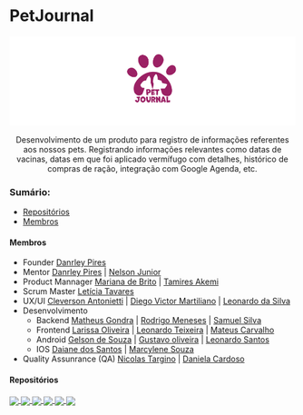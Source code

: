 # PetJournal 
![Details web](logo-petjournal.png)

<p align="center">Desenvolvimento de um produto para registro de informações referentes aos nossos pets. Registrando informações relevantes como datas de vacinas, datas em que foi aplicado vermífugo com detalhes, histórico de compras de ração, integração com Google Agenda, etc.</p>


### Sumário: 
 - [Repositórios](#repositorios)
 - [Membros](#membros)


#### Membros
- Founder [Danrley Pires](https://www.linkedin.com/in/dansenpir/)
- Mentor [Danrley Pires](https://www.linkedin.com/in/dansenpir/) | [Nelson Junior](https://www.linkedin.com/in/juniormargalho/)
- Product Mannager [Mariana de Brito](https://www.linkedin.com/in/mari-brito/) | [Tamires Akemi](https://www.linkedin.com/in/tamireskojima/)
- Scrum Master [Letícia Tavares](https://www.linkedin.com/in/leticiatrandrade/)
- UX/UI [Cleverson Antonietti](https://www.linkedin.com/in/cleversonantonietti/) | [Diego Victor Martiliano](https://www.linkedin.com/in/diegovictormartiliano/) | [Leonardo da Silva](http://linkedin.com/in/leonardo-m-silva/) 
- Desenvolvimento 
   - Backend [Matheus Gondra](https://www.linkedin.com/in/matheus-gondra-a187a81a3/) | [Rodrigo Meneses](https://www.linkedin.com/in/rodrigofmeneses/) | [Samuel Silva](https://www.linkedin.com/in/samuel-silva-2a4893217/)
   - Frontend [Larissa Oliveira](https://www.linkedin.com/in/larissa-oliveira-a04611238/) | [Leonardo Teixeira](https://www.linkedin.com/in/leotx) | [Mateus Carvalho](https://www.linkedin.com/in/mateuscarvalhodev/)
   - Android [Gelson de Souza](https://www.linkedin.com/in/gelsonsouza) | [Gustavo oliveira](https://www.linkedin.com/in/gusoliveira21/) | [Leonardo Santos](https://www.linkedin.com/in/leozinhozd/)
   - IOS [Daiane dos Santos](https://www.linkedin.com/in/daigoncalves/) | [Marcylene Souza](https://www.linkedin.com/in/marcylene-barreto/)
- Quality Assunrance (QA) [Nicolas Targino](https://www.linkedin.com/in/nicolas-targino/) | [Daniela Cardoso](https://www.linkedin.com/in/daniela-cardoso-da-silva-b25587234/?trk=contact-info)

#### Repositórios 
<a href="https://github.com/PetJournal/petjournal.api">
  <img align="center" src="https://github-readme-stats.vercel.app/api/pin/?username=PetJournal&repo=petjournal.api&theme=buefy" />
</a>
<a href="https://github.com/PetJournal/petjournal.web">
  <img align="center" src="https://github-readme-stats.vercel.app/api/pin/?username=PetJournal&repo=petjournal.web&theme=buefy" />
</a>
<a href="https://github.com/PetJournal/petjournal.android">
  <img align="center" src="https://github-readme-stats.vercel.app/api/pin/?username=PetJournal&repo=petjournal.android&theme=buefy" />
</a>
<a href="https://github.com/PetJournal/petjournal.ios">
  <img align="center" src="https://github-readme-stats.vercel.app/api/pin/?username=PetJournal&repo=petjournal.ios&theme=buefy" />
</a>
<a href="https://github.com/PetJournal/petjournal.product">
  <img align="center" src="https://github-readme-stats.vercel.app/api/pin/?username=PetJournal&repo=petjournal.product&theme=buefy" />
</a>
<a href="https://github.com/PetJournal/petjournal.agile">
  <img align="center" src="https://github-readme-stats.vercel.app/api/pin/?username=PetJournal&repo=petjournal.agile&theme=buefy" />
</a>

